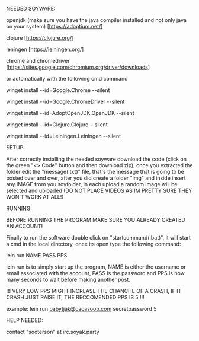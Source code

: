 NEEDED SOYWARE:

openjdk (make sure you have the java compiler installed and not only java on your system) [https://adoptium.net/]

clojure [https://clojure.org/]

leningen [https://leiningen.org/]

chrome and chromedriver [https://sites.google.com/chromium.org/driver/downloads]

or automatically with the following cmd command

winget install --id=Google.Chrome --silent

winget install --id=Google.ChromeDriver --silent

winget install --id=AdoptOpenJDK.OpenJDK --silent

winget install --id=Clojure.Clojure --silent

winget install --id=Leiningen.Leiningen --silent

SETUP:

After correctly installing the needed soyware download the code (click on the green "<> Code" button and then download zip), once you extracted the folder edit the "message(.txt)" file, that's the message that is going to be posted over and over, after you did create a folder "img" and inside insert any IMAGE from you soyfolder, in each upload a random image will be selected and ubloaded (DO NOT PLACE VIDEOS AS IM PRETTY SURE THEY WON'T WORK AT ALL!)

RUNNING:

BEFORE RUNNING THE PROGRAM MAKE SURE YOU ALREADY CREATED AN ACCOUNT!

Finally to run the software double click on "startcommand(.bat)", it will start a cmd in the local directory, once its open type the following command:

lein run NAME PASS PPS

lein run is to simply start up the program, NAME is either the username or email associated with the account, PASS is the password and PPS is how many seconds to wait before making another post.

!!! VERY LOW PPS MIGHT INCREASE THE CHANCHE OF A CRASH, IF IT CRASH JUST RAISE IT, THE RECCOMENDED PPS IS 5 !!!

example: lein run babytjak@cacasoob.com secretpassword 5

HELP NEEDED:

contact "sooterson" at irc.soyak.party
